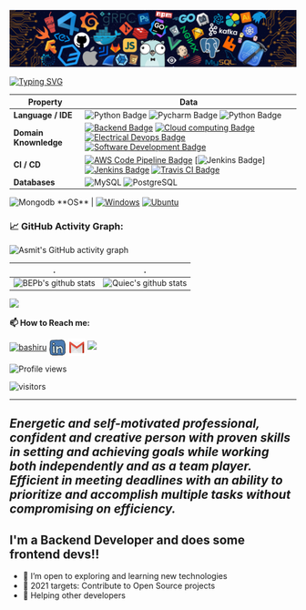 ![](./src/header_.png)

[![Typing SVG](https://readme-typing-svg.herokuapp.com?color=%2336BCF7&center=true&vCenter=true&width=600&lines=Hi+there+👋,+I+am+Bashiru+Bukari;+Welcome+to+My+Profile!;Over+4+years+of+programming+experience;Always+learning+new+things+;Backend+enthusiast+;Xdevs+community+member+;Nodejs+Golang+python+expert)](https://git.io/typing-svg)

Property | Data
--- | --- 
**Language / IDE**  | ![Python Badge](https://img.shields.io/badge/-Python-3776AB?style=flat&logo=Sublime=white) ![Pycharm Badge](https://img.shields.io/badge/-Pycharm-3776AB?style=flat&logo=Pycharm&logoColor=white) ![Python Badge](https://img.shields.io/badge/-Django-3776AB?style=flat&logo=Vscode&logoColor=white)
**Domain Knownledge**  | [![Backend Badge](https://img.shields.io/badge/-Machine%20Learning-01D277?style=flat&logoColor=white)](https://github.com/BEPb/BEPb) [![Cloud computing Badge](https://img.shields.io/badge/-Computer%20Science-FAB040?style=flat&logoColor=white)](https://github.com/search?q=user%3bashiru98&type=Repositories) [![Electrical Devops Badge](https://img.shields.io/badge/-Electrical%20Engineering-4C8CBF?style=flat&logoColor=white)](https://github.com/search?q=user%3bashiru98&type=Repositories) [![Software Development Badge](https://img.shields.io/badge/-Software%20Development-FF6600?style=flat&logoColor=white)](https://github.com/search?q=user%3bashiru98&type=Repositories) 
**CI / CD** | [![AWS Code Pipeline Badge](https://img.shields.io/badge/-Markdown-2088FF?style=flat&logo=Markdown&logoColor=white)](https://github.com/bashiru98/bashiru98) [![Jenkins Badge](https://img.shields.io/badge/-Github%20-2088FF?style=flat&logo=Github&logoColor=white)] [![Jenkins Badge](https://img.shields.io/badge/-Github%20-2088FF?style=flat&logo=Github&logoColor=white)](https://github.com/bashiru98/bashiru98) [![Travis CI Badge](https://img.shields.io/badge/-Git%20-2088FF?style=flat&logo=Git&logoColor=white)](https://github.com/bashiru98/bashiru98)
**Databases**  | <img alt="MySQL" src="https://camo.githubusercontent.com/e863bc79abf7a53150665ce9eb1a93f4fb6183af46bc3fb345ee5562736eb23c/68747470733a2f2f696d672e736869656c64732e696f2f62616467652f4d7953514c2d2532333030662e7376673f6c6f676f3d6d7973716c266c6f676f436f6c6f723d7768697465" data-canonical-src="https://img.shields.io/badge/MySQL-%2300f.svg?logo=mysql&amp;logoColor=white" style="max-width: 100%;"> <img src="https://camo.githubusercontent.com/c44ec7dbcddd4dea22204197ce11e45bea3ef03ff97e45294bf66ea793527706/68747470733a2f2f696d672e736869656c64732e696f2f62616467652f2d53514c2d626c61636b3f7374796c653d666c61742d737175617265266c6f676f3d706f737467726573716c266c6f676f436f6c6f723d626c7565" alt="PostgreSQL" data-canonical-src="https://img.shields.io/badge/-SQL-black?style=flat-square&amp;logo=postgresql&amp;logoColor=blue" style="max-width: 100%;">
<img src="https://camo.githubusercontent.com/c44ec7dbcddd4dea22204197ce11e45bea3ef03ff97e45294bf66ea793527706/68747470733a2f2f696d672e736869656c64732e696f2f62616467652f2d53514c2d626c61636b3f7374796c653d666c61742d737175617265266c6f676f3d706f737467726573716c266c6f676f436f6c6f723d626c7565" alt="Mongodb" data-canonical-src="https://img.shields.io/badge/-SQL-black?style=flat-square&amp;logo=postgresql&amp;logoColor=blue" style="max-width: 100%;">
**OS**  | <a target="_blank" rel="noopener noreferrer" href="https://camo.githubusercontent.com/b44114213a5a462903bd69611bb6846f1dc41fe6f3230bd37c67c3d4eb65f08c/68747470733a2f2f696d672e736869656c64732e696f2f62616467652f2d57696e646f77732d626c61636b3f7374796c653d666c61742d737175617265266c6f676f3d77696e646f7773266c6f676f436f6c6f723d626c7565"><img src="https://camo.githubusercontent.com/b44114213a5a462903bd69611bb6846f1dc41fe6f3230bd37c67c3d4eb65f08c/68747470733a2f2f696d672e736869656c64732e696f2f62616467652f2d57696e646f77732d626c61636b3f7374796c653d666c61742d737175617265266c6f676f3d77696e646f7773266c6f676f436f6c6f723d626c7565" alt="Windows" data-canonical-src="https://img.shields.io/badge/-Windows-black?style=flat-square&amp;logo=windows&amp;logoColor=blue" style="max-width: 100%;"></a> <a target="_blank" rel="noopener noreferrer" href="https://camo.githubusercontent.com/9c4bc049e33f41f122342a1714ccf872c34098a9f2c593c33c2322cf0129fa04/68747470733a2f2f696d672e736869656c64732e696f2f62616467652f2d5562756e74752d626c61636b3f7374796c653d666c61742d737175617265266c6f676f3d7562756e7475"><img src="https://camo.githubusercontent.com/9c4bc049e33f41f122342a1714ccf872c34098a9f2c593c33c2322cf0129fa04/68747470733a2f2f696d672e736869656c64732e696f2f62616467652f2d5562756e74752d626c61636b3f7374796c653d666c61742d737175617265266c6f676f3d7562756e7475" alt="Ubuntu" data-canonical-src="https://img.shields.io/badge/-Ubuntu-black?style=flat-square&amp;logo=ubuntu" style="max-width: 100%;"></a> 

<!--   GitHub stats graph -->
### 📈 GitHub Activity Graph:
![Asmit's GitHub activity graph](https://activity-graph.herokuapp.com/graph?username=bashiru98&hide_border=true&theme=redical)

 . | .
--- | --- 
![BEPb's github stats](https://github-readme-stats.vercel.app/api?username=bashiru98&show_icons=true&theme=radical&include_all_commits=true) | ![Quiec's github stats](https://github-readme-stats.vercel.app/api/top-langs/?username=bashiru98&theme=radical&layout=compact)

<img src="https://github-readme-streak-stats.herokuapp.com/?user=bashiru98"></img>


**📫 How to Reach me:**
<p align="left">
<a href="https://twitter.com/noname85071193" target="blank"><img align="center" src="https://raw.githubusercontent.com/bashiru/bashiru/master/assets/twitter.svg" alt="bashiru" height="30" width="30" /></a>
<a href="https://www.linkedin.com/in/bashiru-bukari-187016140" target="blank"><img align="center" src="https://raw.githubusercontent.com/bashiru98/bashiru98/master/assets/linkedin.svg" alt="BEPb" height="30" width="30" /></a>
<a href="mailto:bukariatulebashiru@gmail.com" target="blank"><img align="center" src="https://raw.githubusercontent.com/bashiru98/bashiru98/master/assets/gmail.svg" alt="Gmail" height="30" width="30" /></a>
<a href="https://api.whatsapp.com/send?phone=+375333333355" alt="Connect on Whatsapp"> <img src="https://img.shields.io/badge/WHATSAPP-%2325D366.svg?&style=for-the-badge&logo=whatsapp&logoColor=white" /> </a>
</p>



![Profile views](https://gpvc.arturio.dev/BEPb)

<p align="left">
<img src="https://visitor-badge.laobi.icu/badge?page_id=bashiru98.bashiru98" alt="visitors"/>
</p>


---
  *Energetic and self-motivated professional, confident and creative person with proven skills in setting and achieving goals while working both independently and as a team player. Efficient in meeting deadlines with an ability to prioritize and accomplish multiple tasks without compromising on efficiency.*
---
## I'm a Backend Developer and does some frontend devs!!

- 🌱 I’m open to exploring and learning new technologies
- 🥅 2021 targets: Contribute to Open Source projects
- 🥅 Helping other developers
  
